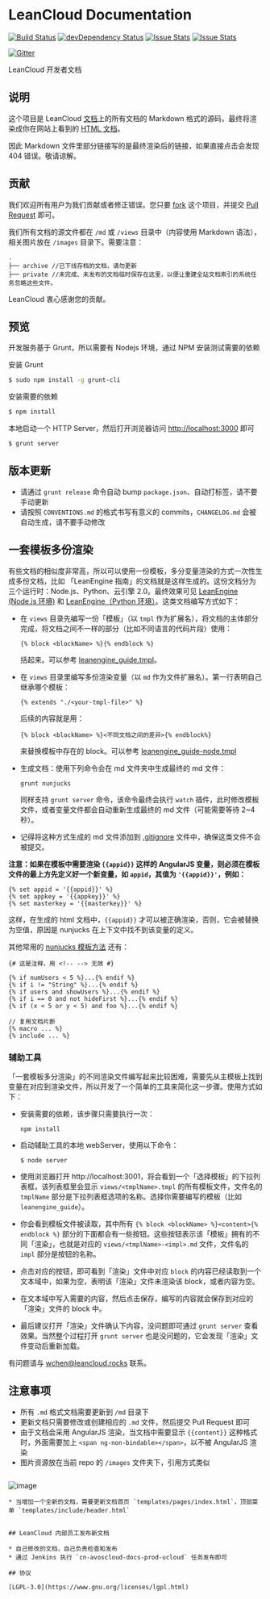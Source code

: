 # LeanCloud Documentation
[![Build Status](https://travis-ci.org/leancloud/docs.svg)](https://travis-ci.org/leancloud/docs)
[![devDependency Status](https://david-dm.org/leancloud/docs/dev-status.svg)](https://david-dm.org/leancloud/docs#info=devDependencies)
[![Issue Stats](http://issuestats.com/github/leancloud/docs/badge/pr?style=flat)](http://issuestats.com/github/leancloud/docs)
[![Issue Stats](http://issuestats.com/github/leancloud/docs/badge/issue?style=flat)](http://issuestats.com/github/leancloud/docs)

[![Gitter](https://badges.gitter.im/Join%20Chat.svg)](https://gitter.im/leancloud/docs?utm_source=badge&utm_medium=badge&utm_campaign=pr-badge)

LeanCloud 开发者文档

## 说明

这个项目是 LeanCloud [文档](http://leancloud.cn/docs/)上的所有文档的 Markdown 格式的源码，最终将渲染成你在网站上看到的 [HTML 文档](http://leancloud.cn/docs/)。

因此 Markdown 文件里部分链接写的是最终渲染后的链接，如果直接点击会发现 404 错误。敬请谅解。

## 贡献

我们欢迎所有用户为我们贡献或者修正错误。您只要 [fork](https://github.com/leancloud/docs/fork) 这个项目，并提交 [Pull Request](https://github.com/leancloud/docs/pulls) 即可。

我们所有文档的源文件都在 `/md` 或 `/views` 目录中（内容使用 Markdown 语法），相关图片放在 `/images` 目录下。需要注意：

```
.
├── archive //已下线存档的文档，请勿更新
├── private //未完成、未发布的文档临时保存在这里，以便让重建全站文档索引的系统任务忽略这些文件。
```

LeanCloud 衷心感谢您的贡献。

## 预览

开发服务基于 Grunt，所以需要有 Nodejs 环境，通过 NPM 安装测试需要的依赖

安装 Grunt

```bash
$ sudo npm install -g grunt-cli
```

安装需要的依赖

```bash
$ npm install
```

本地启动一个 HTTP Server，然后打开浏览器访问 <http://localhost:3000> 即可

```bash
$ grunt server
```

## 版本更新

- 请通过 `grunt release` 命令自动 bump `package.json`、自动打标签，请不要手动更新
- 请按照 `CONVENTIONS.md` 的格式书写有意义的 commits，`CHANGELOG.md` 会被自动生成，请不要手动修改

## 一套模板多份渲染

有些文档的相似度非常高，所以可以使用一份模板，多分变量渲染的方式一次性生成多份文档，比如 「LeanEngine 指南」的文档就是这样生成的。这份文档分为三个运行时：Node.js、Python、云引擎 2.0。最终效果可见 [LeanEngine (Node.js 环境)](https://leancloud.cn/docs/leanengine_guide-node.html) 和 [LeanEngine（Python 环境）](https://leancloud.cn/docs/leanengine_guide-python.html)。这类文档编写方式如下：

* 在 `views` 目录先编写一份「模板」（以 `tmpl` 作为扩展名），将文档的主体部分完成，将文档之间不一样的部分（比如不同语言的代码片段）使用：

  ```
  {% block <blockName> %}{% endblock %}
  ```

  括起来。可以参考 [leanengine_guide.tmpl](https://github.com/leancloud/docs/blob/master/views/leanengine_guide.tmpl)。
* 在 `views` 目录里编写多份渲染变量（以 `md` 作为文件扩展名）。第一行表明自己继承哪个模板：

  ```
  {% extends "./<your-tmpl-file>" %}
  ```

  后续的内容就是用：

  ```
  {% block <blockName> %}<不同文档之间的差异>{% endblock%}
  ```

  来替换模板中存在的 block。可以参考 [leanengine_guide-node.tmpl](https://github.com/leancloud/docs/blob/master/views/leanengine_guide-node.md)
* 生成文档：使用下列命令会在 md 文件夹中生成最终的 md 文件：

  ```
  grunt nunjucks
  ```

  同样支持 `grunt server` 命令，该命令最终会执行 `watch` 插件，此时修改模板文件，或者变量文件都会自动重新生成最终的 md 文件（可能需要等待 2~4 秒）。
* 记得将这种方式生成的 md 文件添加到 [.gitignore](https://github.com/leancloud/docs/blob/master/.gitignore) 文件中，确保这类文件不会被提交。

**注意：如果在模板中需要渲染 `{{appid}}` 这样的 AngularJS 变量，则必须在模板文件的最上方先定义好一个新变量，如 `appid`，其值为 `'{{appid}}'`，例如：**

```
{% set appid = '{{appid}}' %}
{% set appkey = '{{appkey}}' %}
{% set masterkey = '{{masterkey}}' %}
```

这样，在生成的 html 文档中，`{{appid}}` 才可以被正确渲染，否则，它会被替换为空值，原因是 nunjucks 在上下文中找不到该变量的定义。

其他常用的 [nunjucks 模板方法](https://mozilla.github.io/nunjucks/templating.html) 还有：

```
{# 这是注释，用 <!-- --> 无效 #} 

{% if numUsers < 5 %}...{% endif %}
{% if i != "String" %}...{% endif %}
{% if users and showUsers %}...{% endif %}
{% if i == 0 and not hideFirst %}...{% endif %}
{% if (x < 5 or y < 5) and foo %}...{% endif %}

// 复用文档片断
{% macro ... %}  
{% include ... %} 
```

### 辅助工具

「一套模板多分渲染」的不同渲染文件编写起来比较困难，需要先从主模板上找到变量在对应到渲染文件，所以开发了一个简单的工具来简化这一步骤。使用方式如下：

* 安装需要的依赖，该步骤只需要执行一次：

  ```
  npm install
  ```

* 启动辅助工具的本地 webServer，使用以下命令：

  ```
  $ node server
  ```
* 使用浏览器打开 http://localhost:3001，将会看到一个「选择模板」的下拉列表框，该列表框里会显示 `views/<tmplName>.tmpl` 的所有模板文件，文件名的 `tmplName` 部分是下拉列表框选项的名称。选择你需要编写的模板（比如 `leanengine_guide`）。
* 你会看到模板文件被读取，其中所有 `{% block <blockName> %}<content>{% endblock %}` 部分的下面都会有一些按钮。这些按钮表示该「模板」拥有的不同「渲染」，也就是对应的 `views/<tmplName>-<impl>.md` 文件，文件名的 `impl` 部分是按钮的名称。
* 点击对应的按钮，即可看到「渲染」文件中对应 `block` 的内容已经读取到一个文本域中，如果为空，表明该「渲染」文件未渲染该 block，或者内容为空。
* 在文本域中写入需要的内容，然后点击保存，编写的内容就会保存到对应的「渲染」文件的 block 中。
* 最后建议打开「渲染」文件确认下内容，没问题即可通过 `grunt server` 查看效果。当然整个过程打开 `grunt server` 也是没问题的，它会发现「渲染」文件变动后重新加载。

有问题请与 <wchen@leancloud.rocks> 联系。

## 注意事项

* 所有 `.md` 格式文档需要更新到 `/md` 目录下
* 更新文档只需要修改或创建相应的 `.md` 文件，然后提交 Pull Request 即可
* 由于文档会采用 AngularJS 渲染，当文档中需要显示 `{{content}}` 这种格式时，外面需要加上 `<span ng-non-bindable></span>`，以不被 AngularJS 渲染
* 图片资源放在当前 repo 的 `/images` 文件夹下，引用方式类似 
  ```
![image](images/cloud_code_menu.png)
  ```
* 当增加一个全新的文档，需要更新文档首页 `templates/pages/index.html`，顶部菜单 `templates/include/header.html`


## LeanCloud 内部员工发布新文档

* 自己修改的文档，自己负责检查和发布
* 通过 Jenkins 执行 `cn-avoscloud-docs-prod-ucloud` 任务发布即可

## 协议

[LGPL-3.0](https://www.gnu.org/licenses/lgpl.html)
